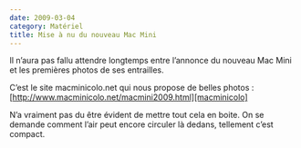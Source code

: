 ```yaml
---
date: 2009-03-04
category: Matériel
title: Mise à nu du nouveau Mac Mini
---
```


Il n’aura pas fallu attendre longtemps entre l’annonce du nouveau Mac Mini et les premières photos de ses entrailles.

C’est le site macminicolo.net qui nous propose de belles photos : [http://www.macminicolo.net/macmini2009.html][macminicolo]

N’a vraiment pas du être évident de mettre tout cela en boite. On se demande comment l’air peut encore circuler là dedans, tellement c’est compact.

[macminicolo]: http://www.macminicolo.net/macmini2009.html
